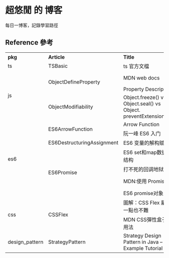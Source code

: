 # 超悠閒 的 博客

每日一博客，記錄學習路徑

## Reference 參考

<table>
    <th align="left">pkg</th>
    <th align="left">Article</th>
    <th align="left">Title</th>
    <th align="left">url</th>
    <tr>
        <td>ts</td>
        <td>TSBasic</td>
        <td>ts 官方文檔</td>
        <td><a href="https://www.typescriptlang.org/docs/home.html">https://www.typescriptlang.org/docs/home.html</a></td>
    </tr>
    <tr>
        <td rowspan="3">js</td>
        <td rowspan="2">ObjectDefineProperty</td>
        <td>MDN web docs</td>
        <td><a href="https://developer.mozilla.org/zh-TW/docs/Web/JavaScript/Reference/Global_Objects/Object/defineProperty">https://developer.mozilla.org/zh-TW/docs/Web/JavaScript/Reference/Global_Objects/Object/defineProperty</a></td>
    </tr>
    </tr>
        <td>Property Descriptor</td>
        <td><a href="https://www.jianshu.com/p/f0d9a0ca98f4">https://www.jianshu.com/p/f0d9a0ca98f4</a></td>
    </tr>
    <tr>
        <td>ObjectModifiability</td>
        <td>Object.freeze() vs Object.seal() vs Object. preventExtensions()</td>
        <td><a href="https://medium.com/@nlfernando11/object-freeze-vs-object-seal-vs-object-preventextensions-251ee99d0c47">https://medium.com/@nlfernando11/object-freeze-vs-object-seal-vs-object-preventextensions-251ee99d0c47</a></td>
    </tr>
    <tr>
        <td rowspan="7">es6</td>
        <td rowspan="2">ES6ArrowFunction</td>
        <td>Arrow Function</td>
        <td><a href="https://pjchender.blogspot.com/2017/01/es6-arrow-function.html">https://pjchender.blogspot.com/2017/01/es6-arrow-function.html</a></td>
    </tr>
    <tr>
        <td>阮一峰 ES6 入门</td>
        <td><a href="https://es6.ruanyifeng.com/#docs/function">https://es6.ruanyifeng.com/#docs/function</a></td>
    </tr>
    <tr>
        <td>ES6DestructuringAssignment</td>
        <td>ES6 变量的解构赋值</td>
        <td><a href="http://caibaojian.com/es6/destructuring.html">http://caibaojian.com/es6/destructuring.html</a></td>
    </tr>
    <tr>
        <td rowspan="4">ES6Promise</td>
        <td>ES6 set和map数据结构</td>
        <td><a href="http://caibaojian.com/es6/set-map.html">http://caibaojian.com/es6/set-map.html</a></td>
    </tr>
    <tr>
        <td>打不死的回调地狱？</td>
        <td><a href="https://zhuanlan.zhihu.com/p/39580112">https://zhuanlan.zhihu.com/p/39580112</a></td>
    </tr>
    <tr>
        <td>MDN:使用 Promise</td>
        <td><a href="https://developer.mozilla.org/zh-TW/docs/Web/JavaScript/Guide/Using_promises">https://developer.mozilla.org/zh-TW/docs/Web/JavaScript/Guide/Using_promises</a></td>
    </tr>
    <tr>
        <td>ES6 promise对象</td>
        <td><a href="http://caibaojian.com/es6/promise.html">http://caibaojian.com/es6/promise.html</a></td>
    </tr>
    <tr>
        <td rowspan="2">css</td>
        <td rowspan="2">CSSFlex</td>
        <td>圖解：CSS Flex 屬性一點也不難</td>
        <td><a href="https://wcc723.github.io/css/2017/07/21/css-flex/">https://wcc723.github.io/css/2017/07/21/css-flex/</a></td>
    </tr>
    </tr>
        <td>MDN CSS彈性盒子用法</td>
        <td><a href="https://developer.mozilla.org/zh-TW/docs/Web/CSS/CSS_Flexible_Box_Layout/Using_CSS_flexible_boxes">https://developer.mozilla.org/zh-TW/docs/Web/CSS/CSS_Flexible_Box_Layout/Using_CSS_flexible_boxes</a></td>
    </tr>
    <tr>
        <td>design_pattern</td>
        <td>StrategyPattern</td>
        <td>Strategy Design Pattern in Java – Example Tutorial</td>
        <td><a href="https://www.journaldev.com/1754/strategy-design-pattern-in-java-example-tutorial">https://www.journaldev.com/1754/strategy-design-pattern-in-java-example-tutorial</a></td>
    </tr>
</table>
